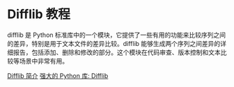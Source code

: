 # Difflib 教程

<show-structure depth="2"/>


difflib 是 Python 标准库中的一个模块，它提供了一些有用的功能来比较序列之间的差异，特别是用于文本文件的差异比较。difflib 能够生成两个序列之间差异的详细报告，包括添加、删除和修改的部分。这个模块在代码审查、版本控制和文本比较等场景中非常有用。


<seealso>
<category ref="ref_docs">
    <a href="https://mp.weixin.qq.com/s/iqTK_JTRxSEW5QKvj5mhlw">Difflib 简介</a>
    <a href="https://mp.weixin.qq.com/s/i_788VARkRFHdQUjh78_pQ">强大的 Python 库: Difflib</a>
</category>
<category ref="ref_github"></category>
<category ref="ref_issues"></category>
<category ref="ref_hf"></category>
<category ref="ref_ms"></category>
</seealso>